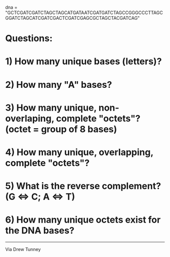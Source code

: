 dna = "GCTCGATCGATCTAGCTAGCATGATAATCGATGATCTAGCCGGGCCCTTAGCGGATCTAGCATCGATCGACTCGATCGAGCGCTAGCTACGATCAG"

# Questions:
# 1) How many unique bases (letters)?
# 2) How many "A" bases?
# 3) How many unique, non-overlaping, complete "octets"? (octet = group of 8 bases)
# 4) How many unique, overlapping, complete "octets"?
# 5) What is the reverse complement? (G <=> C; A <=> T)
# 6) How many unique octets exist for the DNA bases?


---
Via Drew Tunney